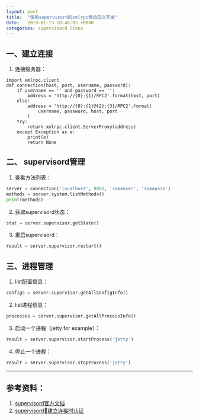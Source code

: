 ```yaml
---
layout: post
title:  "使用supervisord的xmlrpc做自定义开发"
date:   2019-01-13 18:46:05 +0000
categories: supervisord linux
---
```


## 一、建立连接
1. 连接服务器：
```
import xmlrpc.client
def connection(host, port, username, password):
    if username == '' and password == '':
        address = 'http://{0}:{1}/RPC2'.format(host, port)
    else:
        address = 'http://{0}:{1}@{2}:{3}/RPC2'.format(
            username, password, host, port
        )
    try:
        return xmlrpc.client.ServerProxy(address)
    except Exception as e:
        print(e)
        return None
```

## 二、 supervisord管理

1. 查看方法列表：
```py
server = connection('localhost', 9001, 'someuser', 'somepass')
methods = server.system.listMethods()
print(methods)
```

2. 获取supervisord状态：
```py
stat = server.supervisor.getState()
```

3. 重启supervisord：
```py
result = server.supervisor.restart()
```

## 三、进程管理

1. list配置信息：
```py
configs = server.supervisor.getAllConfigInfo()
```


2. list进程信息：
```py
processes = server.supervisor.getAllProcessInfo()
```

3. 启动一个进程（jetty for example）：
```py
result = server.supervisor.startProcess('jetty')
```

4. 停止一个进程：
```py
result = server.supervisor.stopProcess('jetty')
```


---

## 参考资料：
1. [supervisord官方文档](http://supervisord.org/api.html) 
2. [supervisord建立连接时认证](https://github.com/gamegos/cesi/blob/master/cesi/core/xmlrpc.py)


